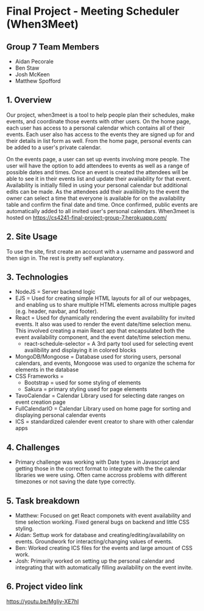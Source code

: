# Final Project - Meeting Scheduler (When3Meet)

## Group 7 Team Members

- Aidan Pecorale
- Ben Staw
- Josh McKeen
- Matthew Spofford


## 1. Overview

Our project, when3meet is a tool to help people plan their schedules, make events, and coordinate those events with other users. On the home page, each user has access to a personal calendar which contains all of their events. Each user also has access to the events they are signed up for and their details in list form as well. From the home page, personal events can be added to a user's private calendar.

On the events page, a user can set up events involving more people. The user will have the option to add attendees to events as well as a range of possible dates and times. Once an event is created the attendees will be able to see it in their events list and update their availability for that event. Availability is initially filled in using your personal calendar but additional edits can be made. As the attendees add their availibility to the event the owner can select a time that everyone is available for on the availability table and confirm the final date and time.  Once confirmed, public events are automatically added to all invited user's personal calendars. When3meet is hosted on https://cs4241-final-project-group-7.herokuapp.com/

## 2.  Site Usage

To use the site, first create an account with a username and password and then sign in. The rest is pretty self explanatory.

## 3. Technologies

- NodeJS = Server backend logic
- EJS = Used for creating simple HTML layouts for all of our webpages, and enabling us to share multiple HTML elements across multiple pages (e.g. header, navbar, and footer).
- React = Used for dynamically rendering the event availability for invited events. It also was used to render the event date/time selection menu. This involved creating a main React app that encapsulated both the event availability component, and the event date/time selection menu.
  - react-schedule-selector = A 3rd party tool used for selecting event availibility and displaying it in colored blocks
- MongoDB/Mongoose = Database used for storing users, personal calendars, and events, Mongoose was used to organize the schema for elements in the database
- CSS Frameworks =
  - Bootstrap = used for some styling of elements
  - Sakura = primary styling used for page elements
- TavoCalendar = Calendar Library used for selecting date ranges on event creation page
- FullCalendarIO = Calendar Library used on home page for sorting and displaying personal calendar events
- ICS = standardized calender event creator to share with other calendar apps


## 4. Challenges
- Primary challenge was working with Date types in Javascript and getting those in the correct format to integrate with the the calendar libraries we were using. Often came accross problems with different timezones or not saving the date type correctly.

## 5. Task breakdown
- Matthew: Focused on get React componets with event availability and time selection working. Fixed general bugs on backend and little CSS styling.
- Aidan: Settup work for database and creating/editing/availability on events. Groundwork for interacting/changing values of events.
- Ben: Worked creating ICS files for the events and large amount of CSS work.
- Josh: Primarily worked on setting up the personal calendar and integrating that with automatically filling availability on the event invite.


## 6. Project video link
https://youtu.be/MgIiy-XE7hI
